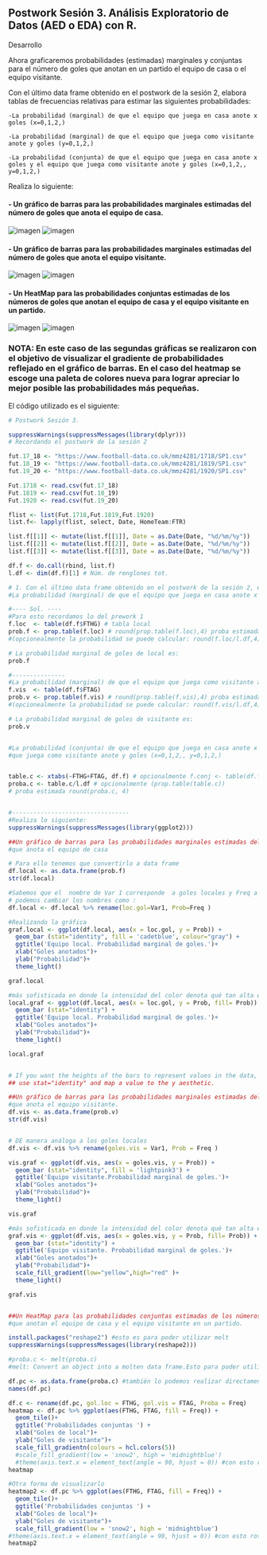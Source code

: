 ## Postwork Sesión 3. Análisis Exploratorio de Datos (AED o EDA) con R.

Desarrollo

Ahora graficaremos probabilidades (estimadas) marginales y conjuntas para el número de goles que anotan en un partido el equipo de casa o el equipo visitante.

  Con el último data frame obtenido en el postwork de la sesión 2, elabora tablas de frecuencias relativas para estimar las siguientes probabilidades:

    -La probabilidad (marginal) de que el equipo que juega en casa anote x goles (x=0,1,2,)

    -La probabilidad (marginal) de que el equipo que juega como visitante anote y goles (y=0,1,2,)

    -La probabilidad (conjunta) de que el equipo que juega en casa anote x goles y el equipo que juega como visitante anote y goles (x=0,1,2,, y=0,1,2,)

  Realiza lo siguiente:

   #### - Un gráfico de barras para las probabilidades marginales estimadas del número de goles que anota el equipo de casa.
   ![imagen](img/Prob_marg_loc.png)
   ![imagen](img/local_sof.png)
   
   #### - Un gráfico de barras para las probabilidades marginales estimadas del número de goles que anota el equipo visitante.
   ![imagen](img/Prob_marg_vis.png)
   ![imagen](img/vis_sof.png)
   #### - Un HeatMap para las probabilidades conjuntas estimadas de los números de goles que anotan el equipo de casa y el equipo visitante en un partido.
   ![imagen](img/heatmap_m.png)
   ![imagen](img/heatmap1.png)
### NOTA: En este caso de las segundas gráficas se realizaron con el objetivo de visualizar el gradiente de probabilidades reflejado en el gráfico de barras. En el caso del heatmap se escoge una paleta de colores nueva para lograr apreciar lo mejor posible las probabilidades más pequeñas.

El código utilizado es el siguiente:

```R
# Postwork Sesión 3. 

suppressWarnings(suppressMessages(library(dplyr)))
# Recordando el postwork de la sesión 2

fut.17_18 <- "https://www.football-data.co.uk/mmz4281/1718/SP1.csv"
fut.18_19 <- "https://www.football-data.co.uk/mmz4281/1819/SP1.csv"
fut.19_20 <- "https://www.football-data.co.uk/mmz4281/1920/SP1.csv"

Fut.1718 <- read.csv(fut.17_18)
Fut.1819 <- read.csv(fut.18_19)
Fut.1920 <- read.csv(fut.19_20)

flist <- list(Fut.1718,Fut.1819,Fut.1920)
list.f<- lapply(flist, select, Date, HomeTeam:FTR)

list.f[[1]] <- mutate(list.f[[1]], Date = as.Date(Date, "%d/%m/%y"))
list.f[[2]] <- mutate(list.f[[2]], Date = as.Date(Date, "%d/%m/%y"))
list.f[[3]] <- mutate(list.f[[3]], Date = as.Date(Date, "%d/%m/%y"))

df.f <- do.call(rbind, list.f)
l.df <- dim(df.f)[1] # Núm. de renglones tot. 

# 1. Con el último data frame obtenido en el postwork de la sesión 2, elabora tablas de frecuencias relativas para estimar las siguientes probabilidades:
#La probabilidad (marginal) de que el equipo que juega en casa anote x goles (x=0,1,2,)

#---- Sol. ----
#Para esto recordamos lo del prework 1 
f.loc  <- table(df.f$FTHG) # tabla local
prob.f <- prop.table(f.loc) # round(prop.table(f.loc),4) proba estimada
#(opcionealmente la probabilidad se puede calcular: round(f.loc/l.df,4))

# La probabilidad marginal de goles de local es:
prob.f

#---------------
#La probabilidad (marginal) de que el equipo que juega como visitante anote y goles (y=0,1,2,)
f.vis  <- table(df.f$FTAG)
prob.v <- prop.table(f.vis) # round(prop.table(f.vis),4) proba estimada 
#(opcionealmente la probabilidad se puede calcular: round(f.vis/l.df,4))

# La probabilidad marginal de goles de visitante es:
prob.v


#La probabilidad (conjunta) de que el equipo que juega en casa anote x goles y el equipo
#que juega como visitante anote y goles (x=0,1,2,, y=0,1,2,)


table.c <- xtabs(~FTHG+FTAG, df.f) # opcionalmente f.conj <- table(df.f$FTHG, df.f$FTAG)
proba.c <- table.c/l.df # opcionalmente (prop.table(table.c)) 
# proba estimada round(proba.c, 4)


#---------------------------------
#Realiza lo siguiente:
suppressWarnings(suppressMessages(library(ggplot2)))

##Un gráfico de barras para las probabilidades marginales estimadas del número de goles 
#que anota el equipo de casa

# Para ello tenemos que convertirlo a data frame 
df.local <- as.data.frame(prob.f)
str(df.local)

#Sabemos que el  nombre de Var 1 corresponde  a goles locales y Freq a la Probabilidad
# podemos cambiar los nombres como : 
df.local <- df.local %>% rename(loc.gol=Var1, Prob=Freq )

#Realizando la gráfica
graf.local <- ggplot(df.local, aes(x = loc.gol, y = Prob)) + 
  geom_bar (stat="identity", fill = 'cadetblue', colour="gray") +
  ggtitle('Equipo local. Probabilidad marginal de goles.')+
  xlab("Goles anotados")+
  ylab("Probabilidad")+
  theme_light()

graf.local

#más sofisticada en donde la intensidad del color denota qué tan alta es la probabilidad
local.graf <- ggplot(df.local, aes(x = loc.gol, y = Prob, fill= Prob)) + 
  geom_bar (stat="identity") +
  ggtitle('Equipo local. Probabilidad marginal de goles.')+
  xlab("Goles anotados")+
  ylab("Probabilidad")+
  theme_light()

local.graf


# If you want the heights of the bars to represent values in the data,
## use stat="identity" and map a value to the y aesthetic.

##Un gráfico de barras para las probabilidades marginales estimadas del número de goles 
#que anota el equipo visitante.
df.vis <- as.data.frame(prob.v)
str(df.vis)


# DE manera análoga a los goles locales 
df.vis <- df.vis %>% rename(goles.vis = Var1, Prob = Freq )

vis.graf <- ggplot(df.vis, aes(x = goles.vis, y = Prob)) + 
  geom_bar (stat="identity", fill = 'lightpink3') +
  ggtitle('Equipo visitante.Probabilidad marginal de goles.')+
  xlab("Goles anotados")+
  ylab("Probabilidad")+
  theme_light()

vis.graf

#más sofisticada en donde la intensidad del color denota qué tan alta es la probabilidad
graf.vis <- ggplot(df.vis, aes(x = goles.vis, y = Prob, fill= Prob)) + 
  geom_bar (stat="identity") +
  ggtitle('Equipo visitante. Probabilidad marginal de goles.')+
  xlab("Goles anotados")+
  ylab("Probabilidad")+
  scale_fill_gradient(low="yellow",high="red" )+
  theme_light()

graf.vis


##Un HeatMap para las probabilidades conjuntas estimadas de los números de goles
#que anotan el equipo de casa y el equipo visitante en un partido.

install.packages("reshape2") #esto es para poder utilizar melt
suppressWarnings(suppressMessages(library(reshape2)))

#proba.c <- melt(proba.c)
#melt: Convert an object into a molten data frame.Esto para poder utilizar los datos en el heatmap

df.pc <- as.data.frame(proba.c) #también lo podemos realizar directamente con el data frame 
names(df.pc)

df.c <- rename(df.pc, gol.loc = FTHG, gol.vis = FTAG, Proba = Freq)
heatmap <- df.pc %>% ggplot(aes(FTHG, FTAG, fill = Freq)) +
  geom_tile()+
  ggtitle('Probabilidades conjuntas ') +
  xlab("Goles de local")+
  ylab("Goles de visitante")+
  scale_fill_gradientn(colours = hcl.colors(5))
  #scale_fill_gradient(low = 'snow2', high = 'midnightblue')  
  #theme(axis.text.x = element_text(angle = 90, hjust = 0)) #con esto rotamos las etiquetas de goles del eje x (0,1,2,3,4,5,6,7,8)
heatmap

#Otra forma de visualizarlo
heatmap2 <- df.pc %>% ggplot(aes(FTHG, FTAG, fill = Freq)) +
  geom_tile()+
  ggtitle('Probabilidades conjuntas ') +
  xlab("Goles de local")+
  ylab("Goles de visitante")+
  scale_fill_gradient(low = 'snow2', high = 'midnightblue')  
#theme(axis.text.x = element_text(angle = 90, hjust = 0)) #con esto rotamos las etiquetas de goles del eje x (0,1,2,3,4,5,6,7,8)
heatmap2
```
